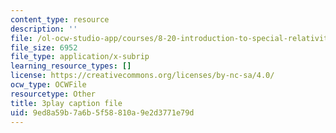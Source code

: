 ```yaml
---
content_type: resource
description: ''
file: /ol-ocw-studio-app/courses/8-20-introduction-to-special-relativity-january-iap-2021/9ed8a59b7a6b5f58810a9e2d3771e79d_ijOnv0DUCPE.vtt
file_size: 6952
file_type: application/x-subrip
learning_resource_types: []
license: https://creativecommons.org/licenses/by-nc-sa/4.0/
ocw_type: OCWFile
resourcetype: Other
title: 3play caption file
uid: 9ed8a59b-7a6b-5f58-810a-9e2d3771e79d
---
```

